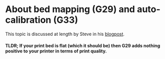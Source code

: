 # About bed mapping (G29) and auto-calibration (G33)

This topic is discussed at length by Steve in his [blogpost](http://hennerley.nz/2018/01/29/g29-vs-g33/).

#### TLDR; If your print bed is flat (which it should be) then G29 adds nothing positive to your printer in terms of print quality.